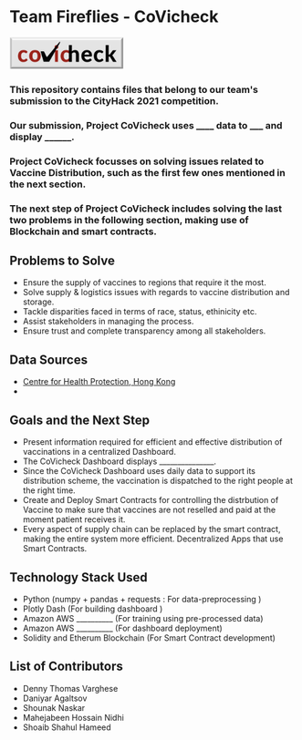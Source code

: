 # Team Fireflies - CoVicheck

<img src="images/covicheckLogo.jpeg" width="200" alt="covicheck_logo"/>

### This repository contains files that belong to our team's submission to the CityHack 2021 competition.

### Our submission, Project CoVicheck uses ____ data to ___ and display ______.

### Project CoVicheck focusses on solving issues related to Vaccine Distribution, such as the first few ones mentioned in the next section.
### The next step of Project CoVicheck includes solving the last two problems in the following section, making use of Blockchain and smart contracts.
## Problems to Solve
- Ensure the supply of vaccines to regions that require it the most.
- Solve supply & logistics issues with regards to vaccine distribution and storage.
- Tackle disparities faced in terms of race, status, ethinicity etc. 
- Assist stakeholders in managing the process.
- Ensure trust and complete transparency among all stakeholders.

## Data Sources
- [Centre for Health Protection, Hong Kong](https://www.chp.gov.hk/)
- 

## Goals and the Next Step
- Present information required for efficient and effective distribution of vaccinations in a centralized Dashboard.
- The CoVicheck Dashboard displays _______________.
- Since the CoVicheck Dashboard uses daily data to support its distribution scheme, the vaccination is dispatched to the right people at the right time.
- Create and Deploy Smart Contracts for controlling the distrbution of Vaccine to make sure that vaccines are not reselled and paid at the moment patient receives it.
- Every aspect of supply chain can be replaced by the smart contract, making the entire system more efficient. Decentralized Apps that use Smart Contracts.


## Technology Stack Used
- Python (numpy + pandas + requests : For data-preprocessing )
- Plotly Dash (For building dashboard )
- Amazon AWS __________ (For training using pre-processed data)
- Amazon AWS __________ (For dashboard deployment)
- Solidity and Etherum Blockchain (For Smart Contract development)

## List of Contributors
- Denny Thomas Varghese
- Daniyar Agaltsov
- Shounak Naskar
- Mahejabeen Hossain Nidhi
- Shoaib Shahul Hameed


